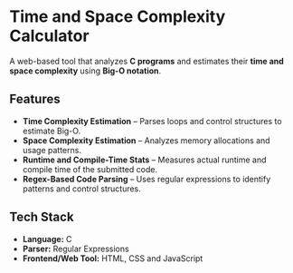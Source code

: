 # Time and Space Complexity Calculator

A web-based tool that analyzes **C programs** and estimates their **time and space complexity** using **Big-O notation**.

## Features

-  **Time Complexity Estimation** – Parses loops and control structures to estimate Big-O.
-  **Space Complexity Estimation** – Analyzes memory allocations and usage patterns.
-  **Runtime and Compile-Time Stats** – Measures actual runtime and compile time of the submitted code.
-  **Regex-Based Code Parsing** – Uses regular expressions to identify patterns and control structures.

## Tech Stack

- **Language:** C
- **Parser:** Regular Expressions
- **Frontend/Web Tool:** HTML, CSS and JavaScript



